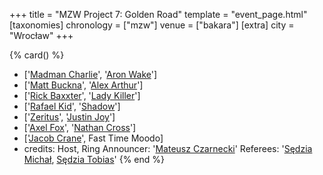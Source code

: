 +++
title = "MZW Project 7: Golden Road"
template = "event_page.html"
[taxonomies]
chronology = ["mzw"]
venue = ["bakara"]
[extra]
city = "Wrocław"
+++

{% card() %}
- ['[Madman Charlie](@/w/madman-charlie.md)', '[Aron Wake](@/w/aron-wake.md)']
- ['[Matt Buckna](@/w/matt-buckna.md)', '[Alex Arthur](@/w/alex-arthur.md)']
- ['[Rick Baxxter](@/w/rick-baxxter.md)', '[Lady Killer](@/w/boro.md)']
- ['[Rafael Kid](@/w/rafael-kid.md)', '[Shadow](@/w/shadow.md)']
- ['[Zeritus](@/w/zeritus.md)', '[Justin Joy](@/w/justin-joy.md)']
- ['[Axel Fox](@/w/axel-fox.md)', '[Nathan Cross](@/w/gabriel-queen.md)']
- ['[Jacob Crane](@/w/jacob-crane.md)', Fast Time Moodo]
- credits:
    Host, Ring Announcer: '[Mateusz Czarnecki](@/w/mateusz-czarnecki.md)'
    Referees: '[Sędzia Michał](@/w/sedzia-michal.md), [Sędzia Tobias](@/w/sedzia-tobias.md)'
{% end %}
